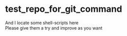 test_repo_for_git_command
=========================

And I locate some shell-scripts here  
Please give them a try and improve as you want


